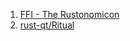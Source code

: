  1. [FFI - The Rustonomicon](https://doc.rust-lang.org/nomicon/ffi.html)
 2. [rust-qt/Ritual](https://github.com/rust-qt/ritual)
